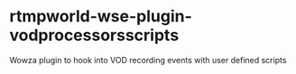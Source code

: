 # rtmpworld-wse-plugin-vodprocessorsscripts
Wowza plugin to hook into VOD recording events with user defined scripts
